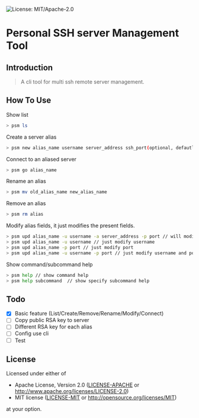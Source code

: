 ![License: MIT/Apache-2.0](https://img.shields.io/badge/license-MIT%2FApache--2.0-orange.svg)

# Personal SSH server Management Tool

## Introduction

> A cli tool for multi ssh remote server management.

## How To Use

Show list

```bash
> psm ls
```

Create a server alias

```bash
> psm new alias_name username server_address ssh_port(optional, defautl is 22)
```

Connect to an aliased server

```bash
> psm go alias_name
```

Rename an alias

```bash
> psm mv old_alias_name new_alias_name
```

Remove an alias
```bash
> psm rm alias
```

Modify alias fields, it just modifies the present fields. 

```bash
> psm upd alias_name -u username -a server_address -p port // will modifiy all fields
> psm upd alias_name -u username // just modify username
> psm upd alias_name -p port // just modify port
> psm upd alias_name -u username -p port // just modify username and port
```

Show command/subcommand help

```bash
> psm help // show command help
> psm help subcommand  // show specify subcommand help
```

## Todo

- [x] Basic feature (List/Create/Remove/Rename/Modify/Connect)
- [ ] Copy public RSA key to server
- [ ] Different RSA key for each alias
- [ ] Config use cli
- [ ] Test

## License

Licensed under either of

 * Apache License, Version 2.0
   ([LICENSE-APACHE](LICENSE-APACHE) or http://www.apache.org/licenses/LICENSE-2.0)
 * MIT license
   ([LICENSE-MIT](LICENSE-MIT) or http://opensource.org/licenses/MIT)

at your option.

